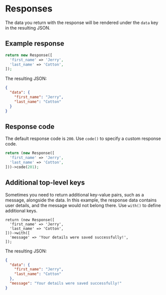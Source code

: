 # Responses

The data you return with the response will be rendered under the `data` key in the resulting JSON.

## Example response

```php
return new Response([
  'first_name' => 'Jerry',
  'last_name' => 'Cotton',
]);
```

The resulting JSON:

```json
{
  "data": {
    "first_name": "Jerry",
    "last_name": "Cotton"
  }
}
```

## Response code

The default response code is `200`. Use `code()` to specify a custom response code.

```php
return (new Response([
  'first_name' => 'Jerry',
  'last_name' => 'Cotton',
]))->code(201);
```

## Additional top-level keys

Sometimes you need to return additional key-value pairs, such as a message, alongside the data. In this example, the response data contains user details, and the message would not belong there. Use `with()` to define additional keys.

```php{4-6}
return (new Response([
  'first_name' => 'Jerry',
  'last_name' => 'Cotton',
]))->with([
  'message' => 'Your details were saved successfully!',
]);
```

The resulting JSON:

```json
{
  "data": {
    "first_name": "Jerry",
    "last_name": "Cotton"
  },
  "message": "Your details were saved successfully!"
}
```
